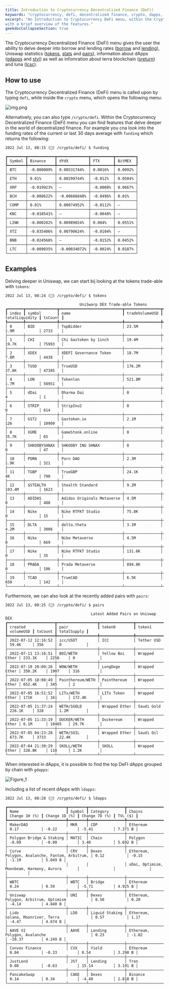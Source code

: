 ```yaml
---
title: Introduction to Cryptocurrency Decentralized Finance (DeFi)
keywords: "cryptocurrency, defi, decentralized finance, crypto, dapps, uniswap, funding, luna, terra, blockchain"
excerpt: "An Introduction to Cryptocurrency DeFi menu, within the Cryptocurrency Menu,
with a brief overview of the features."
geekdocCollapseSection: true
---
```


The Cryptocurrency Decentralized Finance (DeFi) menu gives the user the ability to delve deeper into borrow and lending rates
(<a href="https://openbb-finance.github.io/OpenBBTerminal/terminal/crypto/defi/borrow/" target="_blank">borrow</a> and <a href="https://openbb-finance.github.io/OpenBBTerminal/terminal/crypto/defi/lending/" target="_blank">lending</a>),
Uniswap statistics (<a href="https://openbb-finance.github.io/OpenBBTerminal/terminal/crypto/defi/tokens/" target="_blank">tokens</a>, <a href="https://openbb-finance.github.io/OpenBBTerminal/terminal/crypto/defi/stats/" target="_blank">stats</a> and <a href="https://openbb-finance.github.io/OpenBBTerminal/terminal/crypto/defi/pairs/" target="_blank">pairs</a>),
information about dApps (<a href="https://openbb-finance.github.io/OpenBBTerminal/terminal/crypto/defi/gdapps/" target="_blank">gdapps</a> and <a href="https://openbb-finance.github.io/OpenBBTerminal/terminal/crypto/defi/stvl/" target="_blank">stvl</a>)
as well as infomration about terra blockchain (<a href="https://openbb-finance.github.io/OpenBBTerminal/terminal/crypto/defi/sreturn/" target="_blank">sreturn</a>) and luna (<a href="https://openbb-finance.github.io/OpenBBTerminal/terminal/crypto/defi/lcsc/" target="_blank">lcsc</a>).

## How to use

The Cryptocurrency Decentralized Finance (DeFi) menu is called upon by typing `defi`, while inside the `crypto` menu, which opens the following menu:

![img.png](img.png)

Alternatively, you can also type `/crypto/defi`. Within the Cryptocurrency Decentralized Finance (DeFi) menu you can
find features that delve deeper in the world of decentralized finance. For example you cna look into the funding rates
of the current or last 30 days average with `funding` which returns the following:

```
2022 Jul 13, 08:15 (🦋) /crypto/defi/ $ funding

┏━━━━━━━━┳━━━━━━━━━━━━┳━━━━━━━━━━━━━━┳━━━━━━━━━━┳━━━━━━━━━┓
┃ Symbol ┃ Binance    ┃ dYdX         ┃ FTX      ┃ BitMEX  ┃
┡━━━━━━━━╇━━━━━━━━━━━━╇━━━━━━━━━━━━━━╇━━━━━━━━━━╇━━━━━━━━━┩
│ BTC    │ -0.008009% │ 0.00531744%  │ 0.0016%  │ 0.0092% │
├────────┼────────────┼──────────────┼──────────┼─────────┤
│ ETH    │ 0.01%      │ 0.00299744%  │ -0.012%  │ 0.0504% │
├────────┼────────────┼──────────────┼──────────┼─────────┤
│ XRP    │ -0.019923% │ –            │ -0.0008% │ 0.0667% │
├────────┼────────────┼──────────────┼──────────┼─────────┤
│ BCH    │ -0.008622% │ -0.00606848% │ -0.0496% │ 0.01%   │
├────────┼────────────┼──────────────┼──────────┼─────────┤
│ COMP   │ 0.01%      │ 0.00074952%  │ -0.0112% │ –       │
├────────┼────────────┼──────────────┼──────────┼─────────┤
│ KNC    │ -0.010541% │ –            │ -0.0048% │ –       │
├────────┼────────────┼──────────────┼──────────┼─────────┤
│ LINK   │ -0.000282% │ 0.00989024%  │ 0.004%   │ 0.0551% │
├────────┼────────────┼──────────────┼──────────┼─────────┤
│ XTZ    │ -0.035406% │ 0.00790624%  │ -0.0104% │ –       │
├────────┼────────────┼──────────────┼──────────┼─────────┤
│ BNB    │ -0.024568% │ –            │ -0.0152% │ 0.0452% │
├────────┼────────────┼──────────────┼──────────┼─────────┤
│ LTC    │ -0.009035% │ -0.00034072% │ -0.0024% │ 0.0187% │
└────────┴────────────┴──────────────┴──────────┴─────────┘
```

## Examples

Delving deeper in Uniswap, we can start bij looking at the tokens trade-able with `tokens`:

```
2022 Jul 13, 08:24 (🦋) /crypto/defi/ $ tokens

                                 UniSwarp DEX Trade-able Tokens
┏━━━━━━━┳━━━━━━━━━━━━━━┳━━━━━━━━━━━━━━━━━━━━━━━━━━━━┳━━━━━━━━━━━━━━━━┳━━━━━━━━━━━━━━━━┳━━━━━━━━━┓
┃ index ┃ symbol       ┃ name                       ┃ tradeVolumeUSD ┃ totalLiquidity ┃ txCount ┃
┡━━━━━━━╇━━━━━━━━━━━━━━╇━━━━━━━━━━━━━━━━━━━━━━━━━━━━╇━━━━━━━━━━━━━━━━╇━━━━━━━━━━━━━━━━╇━━━━━━━━━┩
│ 0     │ BID          │ TopBidder                  │ 23.5M          │ 1.9M           │ 2733    │
├───────┼──────────────┼────────────────────────────┼────────────────┼────────────────┼─────────┤
│ 1     │ CHI          │ Chi Gastoken by 1inch      │ 19.4M          │ 19.7K          │ 75993   │
├───────┼──────────────┼────────────────────────────┼────────────────┼────────────────┼─────────┤
│ 2     │ XDEX         │ XDEFI Governance Token     │ 18.7M          │ 7.8M           │ 4438    │
├───────┼──────────────┼────────────────────────────┼────────────────┼────────────────┼─────────┤
│ 3     │ TUSD         │ TrueUSD                    │ 176.2M         │ 37.8K          │ 47385   │
├───────┼──────────────┼────────────────────────────┼────────────────┼────────────────┼─────────┤
│ 4     │ LON          │ Tokenlon                   │ 521.8M         │ 1.7M           │ 58951   │
├───────┼──────────────┼────────────────────────────┼────────────────┼────────────────┼─────────┤
│ 5     │ dDai         │ Dharma Dai                 │ 0              │ 4              │ 1       │
├───────┼──────────────┼────────────────────────────┼────────────────┼────────────────┼─────────┤
│ 6     │ STRIP        │ StripInu2                  │ 0              │ 0              │ 614     │
├───────┼──────────────┼────────────────────────────┼────────────────┼────────────────┼─────────┤
│ 7     │ GST2         │ Gastoken.io                │ 2.1M           │ 126            │ 10909   │
├───────┼──────────────┼────────────────────────────┼────────────────┼────────────────┼─────────┤
│ 8     │ XGME         │ GameStonk.online           │ 0              │ 35.7K          │ 65      │
├───────┼──────────────┼────────────────────────────┼────────────────┼────────────────┼─────────┤
│ 9     │ SHKOOBYSHNAX │ SHKOOBY INU SHNAX          │ 0              │ 0              │ 47      │
├───────┼──────────────┼────────────────────────────┼────────────────┼────────────────┼─────────┤
│ 10    │ PORN         │ Porn DAO                   │ 2.3M           │ 1.9K           │ 321     │
├───────┼──────────────┼────────────────────────────┼────────────────┼────────────────┼─────────┤
│ 11    │ TGBP         │ TrueGBP                    │ 24.1K          │ 4K             │ 790     │
├───────┼──────────────┼────────────────────────────┼────────────────┼────────────────┼─────────┤
│ 12    │ $STEALTH     │ Stealth Standard           │ 9.2M           │ 193.4M         │ 1623    │
├───────┼──────────────┼────────────────────────────┼────────────────┼────────────────┼─────────┤
│ 13    │ ADIDAS       │ Adidas Originals Metaverse │ 4.5M           │ 0              │ 488     │
├───────┼──────────────┼────────────────────────────┼────────────────┼────────────────┼─────────┤
│ 14    │ Nike         │ Nike RTFKT Studio          │ 75.8K          │ 0              │ 15      │
├───────┼──────────────┼────────────────────────────┼────────────────┼────────────────┼─────────┤
│ 15    │ DLTA         │ delta.theta                │ 3.1M           │ 4.2M           │ 3006    │
├───────┼──────────────┼────────────────────────────┼────────────────┼────────────────┼─────────┤
│ 16    │ Nike         │ Nike Metaverse             │ 4.5M           │ 0              │ 669     │
├───────┼──────────────┼────────────────────────────┼────────────────┼────────────────┼─────────┤
│ 17    │ Nike         │ Nike RTFKT Studio          │ 131.6K         │ 0              │ 35      │
├───────┼──────────────┼────────────────────────────┼────────────────┼────────────────┼─────────┤
│ 18    │ PRADA        │ Prada Metaverse            │ 894.8K         │ 0              │ 196     │
├───────┼──────────────┼────────────────────────────┼────────────────┼────────────────┼─────────┤
│ 19    │ TCAD         │ TrueCAD                    │ 6.5K           │ 650            │ 142     │
└───────┴──────────────┴────────────────────────────┴────────────────┴────────────────┴─────────┘
```

Furthermore, we can also look at the recently added pairs with `pairs`:

```
2022 Jul 13, 08:25 (🦋) /crypto/defi/ $ pairs

                                      Latest Added Pairs on Uniswap DEX
┏━━━━━━━━━━━━━━━━━━━━━┳━━━━━━━━━━━━━━━━━━┳━━━━━━━━━━━━━━━┳━━━━━━━━━━━━━━━┳━━━━━━━━━━━┳━━━━━━━━━┳━━━━━━━━━━━━━┓
┃ created             ┃ pair             ┃ token0        ┃ token1        ┃ volumeUSD ┃ txCount ┃ totalSupply ┃
┡━━━━━━━━━━━━━━━━━━━━━╇━━━━━━━━━━━━━━━━━━╇━━━━━━━━━━━━━━━╇━━━━━━━━━━━━━━━╇━━━━━━━━━━━╇━━━━━━━━━╇━━━━━━━━━━━━━┩
│ 2022-07-12 12:16:52 │ icc/USDT         │ ICC           │ Tether USD    │ 59.4K     │ 356     │ 0           │
├─────────────────────┼──────────────────┼───────────────┼───────────────┼───────────┼─────────┼─────────────┤
│ 2022-07-11 13:16:51 │ BOI/WETH         │ Yellow Boi    │ Wrapped Ether │ 233.1K    │ 2256    │ 0           │
├─────────────────────┼──────────────────┼───────────────┼───────────────┼───────────┼─────────┼─────────────┤
│ 2022-07-10 20:09:26 │ WOW/WETH         │ LongDoge      │ Wrapped Ether │ 350.2K    │ 1907    │ 316         │
├─────────────────────┼──────────────────┼───────────────┼───────────────┼───────────┼─────────┼─────────────┤
│ 2022-07-05 18:08:49 │ Painthereum/WETH │ Painthereum   │ Wrapped Ether │ 652.4K    │ 345     │ 2           │
├─────────────────────┼──────────────────┼───────────────┼───────────────┼───────────┼─────────┼─────────────┤
│ 2022-07-05 16:51:52 │ LITx/WETH        │ LITx Token    │ Wrapped Ether │ 171K      │ 161     │ 172.4K      │
├─────────────────────┼──────────────────┼───────────────┼───────────────┼───────────┼─────────┼─────────────┤
│ 2022-07-05 11:37:24 │ WETH/SGOLD       │ Wrapped Ether │ Saudi Gold    │ 226.1K    │ 328     │ 1.2M        │
├─────────────────────┼──────────────────┼───────────────┼───────────────┼───────────┼─────────┼─────────────┤
│ 2022-07-05 11:33:19 │ DUCKER/WETH      │ Duckereum     │ Wrapped Ether │ 6.1M      │ 10465   │ 29.7K       │
├─────────────────────┼──────────────────┼───────────────┼───────────────┼───────────┼─────────┼─────────────┤
│ 2022-07-05 04:23:28 │ WETH/SOIL        │ Wrapped Ether │ Saudi Oil     │ 673.7K    │ 3733    │ 22.4K       │
├─────────────────────┼──────────────────┼───────────────┼───────────────┼───────────┼─────────┼─────────────┤
│ 2022-07-04 21:30:29 │ SKOLL/WETH       │ SKOLL         │ Wrapped Ether │ 328.8K    │ 110     │ 1.2K        │
└─────────────────────┴──────────────────┴───────────────┴───────────────┴───────────┴─────────┴─────────────┘
```

When interested in dApps, it is possible to find the top DeFI dApps grouped by chain with `gdapps`:

![Figure_1](Figure_1.png)

Including a list of recent dApps with `ldapps`:

```
2022 Jul 13, 08:28 (🦋) /crypto/defi/ $ ldapps

┏━━━━━━━━━━━━━━━━━━━━━━━━━━┳━━━━━━━━┳━━━━━━━━━━━━━━━━┳━━━━━━━━━━━━━━━━━━━━━━━━━━━━━━━━━━━━━━━━━━━━━━━━━┳━━━━━━━━━━━━━━━┳━━━━━━━━━━━━━━━┳━━━━━━━━━━━━━━━┳━━━━━━━━━┓
┃ Name                     ┃ Symbol ┃ Category       ┃ Chains                                          ┃ Change 1H (%) ┃ Change 1D (%) ┃ Change 7D (%) ┃ TVL ($) ┃
┡━━━━━━━━━━━━━━━━━━━━━━━━━━╇━━━━━━━━╇━━━━━━━━━━━━━━━━╇━━━━━━━━━━━━━━━━━━━━━━━━━━━━━━━━━━━━━━━━━━━━━━━━━╇━━━━━━━━━━━━━━━╇━━━━━━━━━━━━━━━╇━━━━━━━━━━━━━━━╇━━━━━━━━━┩
│ MakerDAO                 │ MKR    │ CDP            │ Ethereum                                        │ 0.17          │ -0.22         │ -5.41         │ 7.371 B │
├──────────────────────────┼────────┼────────────────┼─────────────────────────────────────────────────┼───────────────┼───────────────┼───────────────┼─────────┤
│ Polygon Bridge & Staking │ MATIC  │ Chain          │ Polygon                                         │ -0.09         │ -0.80         │ 3.40          │ 5.692 B │
├──────────────────────────┼────────┼────────────────┼─────────────────────────────────────────────────┼───────────────┼───────────────┼───────────────┼─────────┤
│ Curve                    │ CRV    │ Dexes          │ Ethereum, Polygon, Avalanche, Fantom, Arbitrum, │ 0.12          │ -0.15         │ -1.19         │ 5.049 B │
│                          │        │                │ xDai, Optimism, Moonbeam, Harmony, Aurora       │               │               │               │         │
├──────────────────────────┼────────┼────────────────┼─────────────────────────────────────────────────┼───────────────┼───────────────┼───────────────┼─────────┤
│ WBTC                     │ WBTC   │ Bridge         │ Ethereum                                        │ 0.24          │ 0.59          │ -5.71         │ 4.925 B │
├──────────────────────────┼────────┼────────────────┼─────────────────────────────────────────────────┼───────────────┼───────────────┼───────────────┼─────────┤
│ Uniswap                  │ UNI    │ Dexes          │ Ethereum, Polygon, Arbitrum, Optimism           │ 0.50          │ 0.20          │ -4.14         │ 4.840 B │
├──────────────────────────┼────────┼────────────────┼─────────────────────────────────────────────────┼───────────────┼───────────────┼───────────────┼─────────┤
│ Lido                     │ LDO    │ Liquid Staking │ Ethereum, Solana, Moonriver, Terra              │ 0.57          │ 1.17          │ -4.47         │ 4.674 B │
├──────────────────────────┼────────┼────────────────┼─────────────────────────────────────────────────┼───────────────┼───────────────┼───────────────┼─────────┤
│ AAVE V2                  │ AAVE   │ Lending        │ Ethereum, Polygon, Avalanche                    │ 0.23          │ -1.02         │ -20.37        │ 4.249 B │
├──────────────────────────┼────────┼────────────────┼─────────────────────────────────────────────────┼───────────────┼───────────────┼───────────────┼─────────┤
│ Convex Finance           │ CVX    │ Yield          │ Ethereum                                        │ 0.04          │ -0.33         │ 0.54          │ 3.298 B │
├──────────────────────────┼────────┼────────────────┼─────────────────────────────────────────────────┼───────────────┼───────────────┼───────────────┼─────────┤
│ JustLend                 │ JST    │ Lending        │ Tron                                            │ 0.08          │ -0.63         │ 15.14         │ 3.191 B │
├──────────────────────────┼────────┼────────────────┼─────────────────────────────────────────────────┼───────────────┼───────────────┼───────────────┼─────────┤
│ PancakeSwap              │ CAKE   │ Dexes          │ Binance                                         │ 0.14          │ 0.34          │ -4.40         │ 2.818 B │
└──────────────────────────┴────────┴────────────────┴─────────────────────────────────────────────────┴───────────────┴───────────────┴───────────────┴─────────┘
```